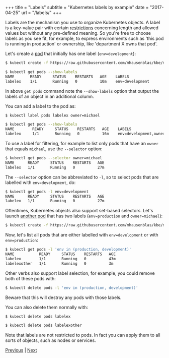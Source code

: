 +++
title = "Labels"
subtitle = "Kubernetes labels by example"
date = "2017-04-25"
url = "/labels/"
+++

Labels are the mechanism you use to organize Kubernetes objects. A label is a key-value
pair with certain [restrictions](https://kubernetes.io/docs/concepts/overview/working-with-objects/labels/#syntax-and-character-set)
concerning length and allowed values but without any pre-defined meaning.
So you're free to choose labels as you see fit, for example, to express
environments such as 'this pod is running in production' or ownership,
like 'department X owns that pod'.

Let's create a [pod](https://github.com/mhausenblas/kbe/blob/master/specs/labels/pod.yaml) that initially has one label (`env=development`):


```bash
$ kubectl create -f https://raw.githubusercontent.com/mhausenblas/kbe/master/specs/labels/pod.yaml

$ kubectl get pods --show-labels
NAME       READY     STATUS    RESTARTS   AGE    LABELS
labelex    1/1       Running   0          10m    env=development
```
In above `get pods` command note the `--show-labels` option that output the
labels of an object in an additional column.

You can add a label to the pod as:

```bash
$ kubectl label pods labelex owner=michael

$ kubectl get pods --show-labels
NAME        READY     STATUS    RESTARTS   AGE    LABELS
labelex     1/1       Running   0          16m    env=development,owner=michael
```

To use a label for filtering, for example to list only pods that have an
`owner` that equals `michael`, use the `--selector` option:

```bash
$ kubectl get pods --selector owner=michael
NAME      READY     STATUS    RESTARTS   AGE
labelex   1/1       Running   0          27m
```

The `--selector` option can be abbreviated to `-l`, so to select pods that are
labelled with `env=development`, do:

```bash
$ kubectl get pods -l env=development
NAME      READY     STATUS    RESTARTS   AGE
labelex   1/1       Running   0          27m
```

Oftentimes, Kubernetes objects also support set-based selectors.
Let's launch [another pod](https://github.com/mhausenblas/kbe/blob/master/specs/labels/anotherpod.yaml)
that has two labels (`env=production` and `owner=michael`):

```bash
$ kubectl create -f https://raw.githubusercontent.com/mhausenblas/kbe/master/specs/labels/anotherpod.yaml
```

Now, let's list all pods that are either labelled with `env=development` or with
`env=production`:

```bash
$ kubectl get pods -l 'env in (production, development)'
NAME           READY     STATUS    RESTARTS   AGE
labelex        1/1       Running   0          43m
labelexother   1/1       Running   0          3m
```

Other verbs also support label selection, for example, you could
remove both of these pods with:

```bash
$ kubectl delete pods -l 'env in (production, development)'
```

Beware that this will destroy any pods with those labels.

You can also delete them normally with:

```bash
$ kubectl delete pods labelex

$ kubectl delete pods labelexother
```

Note that labels are not restricted to pods. In fact you can apply them to
all sorts of objects, such as nodes or services.

[Previous](/pods) | [Next](/rcs)
